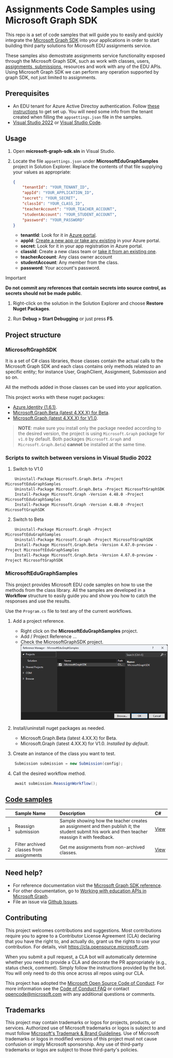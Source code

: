 # Assignments Code Samples using Microsoft Graph SDK

This repo is a set of code samples that will guide you to easily and quickly integrate the [Microsoft Graph SDK](https://learn.microsoft.com/graph/sdks/sdks-overview) into your applications in order to start building third party solutions for Microsoft EDU assignments service.

These samples also demostrate assignments service functionality exposed through the Microsoft Graph SDK, such as work with classes, users, [assignments, submissions](https://learn.microsoft.com/graph/assignments-submissions-states-transition), resources and work with any of the EDU APIs. Using Microsoft Graph SDK we can perform any operation supported by graph SDK, not just limited to assignments.

## Prerequisites

* An EDU tenant for Azure Active Directoy authentication. Follow [these instructions](https://learn.microsoft.com/graph/msgraph-onboarding-overview) to get set up. You will need some info from the tenant created when filling the `appsettings.json` file in the samples.
* [Visual Studio 2022](https://visualstudio.microsoft.com/downloads) or [Visual Studio Code](https://code.visualstudio.com/download).

## Usage

1. Open __microsoft-graph-sdk.sln__ in Visual Studio.

1. Locate the file `appsettings.json` under __MicrosoftEduGraphSamples__ project in Solution Explorer. Replace the contents of that file supplying your values as appropriate:

    ```json
    {
        "tenantId": "YOUR_TENANT_ID",
        "appId": "YOUR_APPLICATION_ID",
        "secret": "YOUR_SECRET",
        "classId": "YOUR_CLASS_ID",
        "teacherAccount": "YOUR_TEACHER_ACCOUNT",
        "studentAccount": "YOUR_STUDENT_ACCOUNT",
        "password": "YOUR_PASSWORD"
    }
    ```

    * __tenantId__: Look for it in [Azure portal](https://learn.microsoft.com/azure/active-directory/fundamentals/active-directory-how-to-find-tenant).
    * __appId__: [Create a new app or take any existing](https://learn.microsoft.com/azure/active-directory/develop/quickstart-register-app) in your Azure portal.
    * __secret__: Look for it in your app registration in Azure portal.
    * __classId__: Create a new class team or [take it from an existing one](https://support.microsoft.com/topic/get-started-in-your-class-team-6b5fd708-35b9-4caf-b66e-d8f2468e4fd5).
    * __teacherAccount__: Any class owner account
    * __studentAccount__: Any member from the class.
    * __password__: Your account's password.

> [!IMPORTANT]
> __Do not commit any references that contain secrets into source control, as secrets should not be made public__.

1. Right-click on the solution in the Solution Explorer and choose __Restore Nuget Packages__.

1. Run __Debug > Start Debugging__ or just press __F5__.

## Project structure

### MicrosoftGraphSDK

It is a set of C# class libraries, those classes contain the actual calls to the Microsoft Graph SDK and each class contains only methods related to an specific entity; for instance User, GraphClient, Assignment, Submission and so on.

All the methods added in those classes can be used into your application.

This project works with these nuget packages:

* [Azure.Identity (1.6.1)](https://www.nuget.org/packages/Azure.Identity).
* [Microsoft.Graph.Beta (latest 4.XX.X) for Beta](https://www.nuget.org/packages/Microsoft.Graph.Beta/4.67.0-preview).
* [Microsoft.Graph (latest 4.XX.X) for V1.0](https://www.nuget.org/packages/Microsoft.Graph/4.48.0).

> __NOTE__: make sure you install only the package needed according to the desired version, the project is using `Microsoft.Graph` package for `v1.0` by default. Both packages (`Microsoft.Graph` and `Microsoft.Graph.Beta`) __cannot__ be installed at the same time.

### Scripts to switch between versions in Visual Studio 2022

1. Switch to V1.0

```
    Uninstall-Package Microsoft.Graph.Beta -Project MicrosoftEduGraphSamples
    Uninstall-Package Microsoft.Graph.Beta -Project MicrosoftGraphSDK
    Install-Package Microsoft.Graph -Version 4.48.0 -Project MicrosoftEduGraphSamples
    Install-Package Microsoft.Graph -Version 4.48.0 -Project MicrosoftGraphSDK
```

2. Switch to Beta

```
    Uninstall-Package Microsoft.Graph -Project MicrosoftEduGraphSamples
    Uninstall-Package Microsoft.Graph -Project MicrosoftGraphSDK
    Install-Package Microsoft.Graph.Beta -Version 4.67.0-preview -Project MicrosoftEduGraphSamples
    Install-Package Microsoft.Graph.Beta -Version 4.67.0-preview -Project MicrosoftGraphSDK
 ```   

### MicrosoftEduGraphSamples

This project provides Microsoft EDU code samples on how to use the methods from the class library. All the samples are developed in a __Workflow__ structure to easily guide you and show you how to catch the responses and use the results.

Use the `Program.cs` file to test any of the current workflows.

1. Add a project reference.

    * Right click on the __MicrosoftEduGraphSamples__ project.
    * Add / Project Reference ...
    * Check the MicrosoftGraphSDK project.
    ![Project references](/images/project-references.png)

2. Install/uninstall nuget packages as needed.

    * Microsoft.Graph.Beta (latest 4.XX.X) for Beta.
    * Microsoft.Graph (latest 4.XX.X) for V1.0. *Installed by default*.

3. Create an instance of the class you want to test.

```csharp
    Submission submission = new Submission(config);
```

4. Call the desired workflow method.

```csharp
    await submission.ReassignWorkflow();
```

## [Code samples](/samples/csharp/MicrosoftEduGraphSamples/workflows)
|    | Sample Name        | Description                                                                      | C#    |
|:--:|:-------------------|:----------------------------------------------------------------------------------------------|:--------|
|1| Reassign submission   | Sample showing how the teacher creates an assignment and then publish it; the student submit his work and then teacher reassign it with feedback.                      |[View](https://github.com/microsoft/edu-assignments-graph-sdk/blob/b895615c3a5cfcbf7f1030a148dbbe4d68446913/samples/csharp/MicrosoftEduGraphSamples/workflows/Submission.cs#L24)|
|2| Filter archived classes from assignments   | Get me assignments from non-archived classes.                      |[View](https://github.com/microsoft/edu-assignments-graph-sdk/blob/4b92f784855c63c30ec6dc9fb400eb1bb791019e/samples/csharp/MicrosoftEduGraphSamples/Workflows/AssignmentWorkflow.cs#L62)|

## Need help?

* For reference documentation visit the [Microsoft Graph SDK reference](https://learn.microsoft.com/graph/sdks/sdks-overview).
* For other documentation, go to [Working with education APIs in Microsoft Graph](https://learn.microsoft.com/graph/api/resources/education-overview).
* File an issue via [Github Issues](https://github.com/microsoft/edu-assignments-graph-sdk/issues/new).

## Contributing

This project welcomes contributions and suggestions.  Most contributions require you to agree to a
Contributor License Agreement (CLA) declaring that you have the right to, and actually do, grant us
the rights to use your contribution. For details, visit https://cla.opensource.microsoft.com.

When you submit a pull request, a CLA bot will automatically determine whether you need to provide
a CLA and decorate the PR appropriately (e.g., status check, comment). Simply follow the instructions
provided by the bot. You will only need to do this once across all repos using our CLA.

This project has adopted the [Microsoft Open Source Code of Conduct](https://opensource.microsoft.com/codeofconduct/).
For more information see the [Code of Conduct FAQ](https://opensource.microsoft.com/codeofconduct/faq/) or
contact [opencode@microsoft.com](mailto:opencode@microsoft.com) with any additional questions or comments.

## Trademarks

This project may contain trademarks or logos for projects, products, or services. Authorized use of Microsoft 
trademarks or logos is subject to and must follow 
[Microsoft's Trademark & Brand Guidelines](https://www.microsoft.com/en-us/legal/intellectualproperty/trademarks/usage/general).
Use of Microsoft trademarks or logos in modified versions of this project must not cause confusion or imply Microsoft sponsorship.
Any use of third-party trademarks or logos are subject to those third-party's policies.
